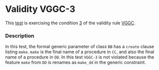# Validity VGGC-3

This [test](.) is exercising the condition [3](../Readme.md) of the validity rule [VGGC](../../vggc/Readme.md).

### Description

In this test, the formal generic parameter of class `BB` has a `create` clause listing `make`. `make` is the final name of a procedure in `CC`, and also the final name of a procedure in `DD`. In this test `VGGC-3` is not violated because the feature `make` from `DD` is renames as `make_dd` in the generic constraint.
